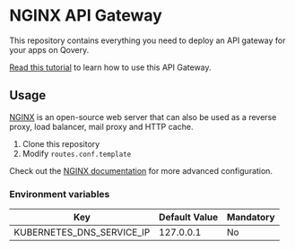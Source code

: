 # NGINX API Gateway

This repository contains everything you need to deploy an API gateway for your apps on Qovery.

[Read this tutorial](https://hub.qovery.com/guides/tutorial/use-an-api-gateway-in-front-of-multiple-services/) to learn how to use this API Gateway.

## Usage

[NGINX](https://www.nginx.com/) is an open-source web server that can also be used as a reverse proxy, load balancer, mail proxy and HTTP cache.

1. Clone this repository
2. Modify `routes.conf.template`

Check out the [NGINX documentation](https://nginx.org/en/docs/beginners_guide.html) for more advanced configuration.

### Environment variables 

| Key | Default Value | Mandatory |
|-----|---------------|-----------|
|KUBERNETES_DNS_SERVICE_IP | 127.0.0.1   | No

